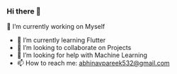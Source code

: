 ### Hi there 👋
🔭 I’m currently working on Myself
- 🌱 I’m currently learning Flutter
- 👯 I’m looking to collaborate on Projects
- 🤔 I’m looking for help with Machine Learning
- 📫 How to reach me: abhinavpareek532@gmail.com
<!--
**Abhinav2903/Abhinav2903** is a ✨ _special_ ✨ repository because its `README.md` (this file) appears on your GitHub profile.

Here are some ideas to get you started:

- 🔭 I’m currently working on Myself
- 🌱 I’m currently learning Flutter
- 👯 I’m looking to collaborate on Projects
- 🤔 I’m looking for help with Machine Learning
- 📫 How to reach me: abhinavpareek532@gmail.com
-->
